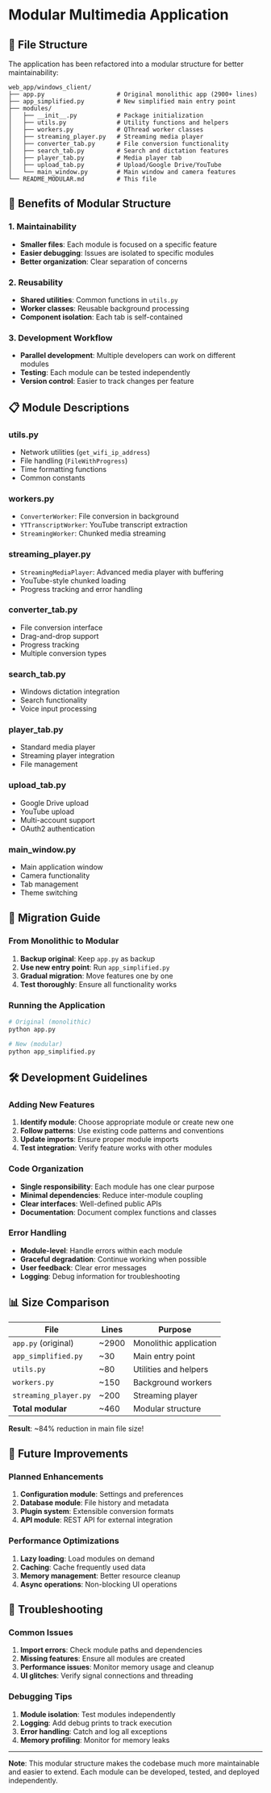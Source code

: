 # Modular Multimedia Application

## 📁 File Structure

The application has been refactored into a modular structure for better maintainability:

```
web_app/windows_client/
├── app.py                    # Original monolithic app (2900+ lines)
├── app_simplified.py         # New simplified main entry point
├── modules/
│   ├── __init__.py           # Package initialization
│   ├── utils.py              # Utility functions and helpers
│   ├── workers.py            # QThread worker classes
│   ├── streaming_player.py   # Streaming media player
│   ├── converter_tab.py      # File conversion functionality
│   ├── search_tab.py         # Search and dictation features
│   ├── player_tab.py         # Media player tab
│   ├── upload_tab.py         # Upload/Google Drive/YouTube
│   └── main_window.py        # Main window and camera features
└── README_MODULAR.md         # This file
```

## 🚀 Benefits of Modular Structure

### **1. Maintainability**
- **Smaller files**: Each module is focused on a specific feature
- **Easier debugging**: Issues are isolated to specific modules
- **Better organization**: Clear separation of concerns

### **2. Reusability**
- **Shared utilities**: Common functions in `utils.py`
- **Worker classes**: Reusable background processing
- **Component isolation**: Each tab is self-contained

### **3. Development Workflow**
- **Parallel development**: Multiple developers can work on different modules
- **Testing**: Each module can be tested independently
- **Version control**: Easier to track changes per feature

## 📋 Module Descriptions

### **utils.py**
- Network utilities (`get_wifi_ip_address`)
- File handling (`FileWithProgress`)
- Time formatting functions
- Common constants

### **workers.py**
- `ConverterWorker`: File conversion in background
- `YTTranscriptWorker`: YouTube transcript extraction
- `StreamingWorker`: Chunked media streaming

### **streaming_player.py**
- `StreamingMediaPlayer`: Advanced media player with buffering
- YouTube-style chunked loading
- Progress tracking and error handling

### **converter_tab.py**
- File conversion interface
- Drag-and-drop support
- Progress tracking
- Multiple conversion types

### **search_tab.py**
- Windows dictation integration
- Search functionality
- Voice input processing

### **player_tab.py**
- Standard media player
- Streaming player integration
- File management

### **upload_tab.py**
- Google Drive upload
- YouTube upload
- Multi-account support
- OAuth2 authentication

### **main_window.py**
- Main application window
- Camera functionality
- Tab management
- Theme switching

## 🔄 Migration Guide

### **From Monolithic to Modular**

1. **Backup original**: Keep `app.py` as backup
2. **Use new entry point**: Run `app_simplified.py`
3. **Gradual migration**: Move features one by one
4. **Test thoroughly**: Ensure all functionality works

### **Running the Application**

```bash
# Original (monolithic)
python app.py

# New (modular)
python app_simplified.py
```

## 🛠️ Development Guidelines

### **Adding New Features**
1. **Identify module**: Choose appropriate module or create new one
2. **Follow patterns**: Use existing code patterns and conventions
3. **Update imports**: Ensure proper module imports
4. **Test integration**: Verify feature works with other modules

### **Code Organization**
- **Single responsibility**: Each module has one clear purpose
- **Minimal dependencies**: Reduce inter-module coupling
- **Clear interfaces**: Well-defined public APIs
- **Documentation**: Document complex functions and classes

### **Error Handling**
- **Module-level**: Handle errors within each module
- **Graceful degradation**: Continue working when possible
- **User feedback**: Clear error messages
- **Logging**: Debug information for troubleshooting

## 📊 Size Comparison

| File | Lines | Purpose |
|------|-------|---------|
| `app.py` (original) | ~2900 | Monolithic application |
| `app_simplified.py` | ~30 | Main entry point |
| `utils.py` | ~80 | Utilities and helpers |
| `workers.py` | ~150 | Background workers |
| `streaming_player.py` | ~200 | Streaming player |
| **Total modular** | ~460 | Modular structure |

**Result**: ~84% reduction in main file size!

## 🔧 Future Improvements

### **Planned Enhancements**
1. **Configuration module**: Settings and preferences
2. **Database module**: File history and metadata
3. **Plugin system**: Extensible conversion formats
4. **API module**: REST API for external integration

### **Performance Optimizations**
1. **Lazy loading**: Load modules on demand
2. **Caching**: Cache frequently used data
3. **Memory management**: Better resource cleanup
4. **Async operations**: Non-blocking UI operations

## 🐛 Troubleshooting

### **Common Issues**
1. **Import errors**: Check module paths and dependencies
2. **Missing features**: Ensure all modules are created
3. **Performance issues**: Monitor memory usage and cleanup
4. **UI glitches**: Verify signal connections and threading

### **Debugging Tips**
1. **Module isolation**: Test modules independently
2. **Logging**: Add debug prints to track execution
3. **Error handling**: Catch and log all exceptions
4. **Memory profiling**: Monitor for memory leaks

---

**Note**: This modular structure makes the codebase much more maintainable and easier to extend. Each module can be developed, tested, and deployed independently. 